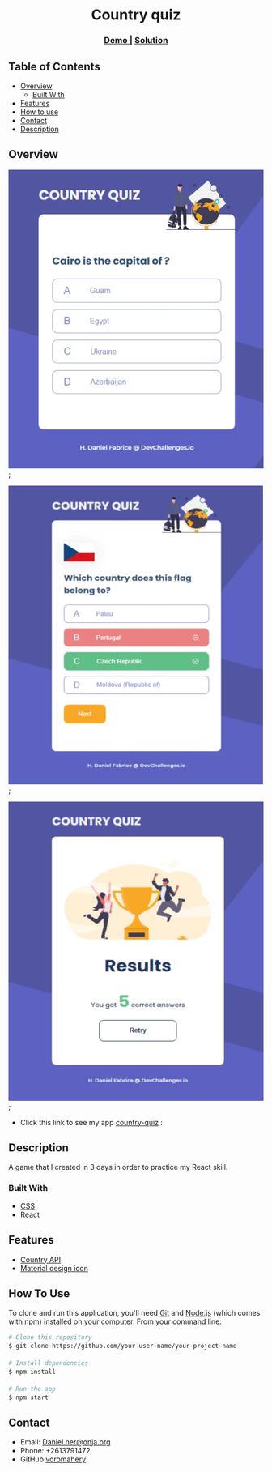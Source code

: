 <h1 align="center">Country quiz</h1>

<div align="center">
  <h3>
    <a href="https://country-quiz-daniel.netlify.app/">
      Demo
    </a>
    <span> | </span>
    <a href="https://{your-url-to-the-solution}">
      Solution
    </a>
  </h3>
</div>

<!-- TABLE OF CONTENTS -->

## Table of Contents

- [Overview](#overview)
  - [Built With](#built-with)
- [Features](#features)
- [How to use](#how-to-use)
- [Contact](#contact)
- [Description](#description)

<!-- OVERVIEW -->

## Overview

![home](./images/home.webp);

![clicked](./images/clicked.webp);

![score](./images/score.webp);

- Click this link to see my app [country-quiz](https://country-quiz-daniel.netlify.app/) :

## Description
A game that I created in 3 days in order to practice my React skill.

### Built With

- [CSS](https://developer.mozilla.org/en-US/docs/Web/CSS)
- [React](https://reactjs.org/)

## Features

- [Country API](https://restcountries.eu/)
- [Material design icon](https://google.github.io/material-design-icons/)

## How To Use

To clone and run this application, you'll need [Git](https://git-scm.com) and [Node.js](https://nodejs.org/en/download/) (which comes with [npm](http://npmjs.com)) installed on your computer. From your command line:

```bash
# Clone this repository
$ git clone https://github.com/your-user-name/your-project-name

# Install dependencies
$ npm install

# Run the app
$ npm start
```

## Contact

- Email: Daniel.her@onja.org
- Phone: +2613791472
- GitHub [voromahery](https://github.com/voromahery/country-quiz)
